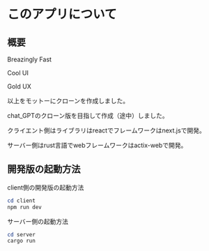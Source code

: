 # このアプリについて

## 概要

Breazingly Fast

Cool UI

Gold UX

以上をモットーにクローンを作成しました。

chat_GPTのクローン版を目指して作成（途中）しました。

クライエント側はライブラリはreactでフレームワークはnext.jsで開発。

サーバー側はrust言語でwebフレームワークはactix-webで開発。


## 開発版の起動方法

client側の開発版の起動方法

```powershell
cd client
npm run dev
```

サーバー側の起動方法

```powershell
cd server
cargo run
```

